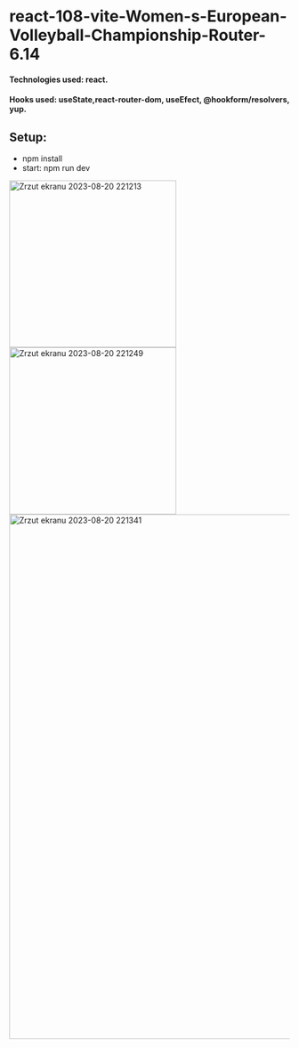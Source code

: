 # react-108-vite-Women-s-European-Volleyball-Championship-Router-6.14

#### Technologies used: react.
#### Hooks used: useState,react-router-dom, useEfect, @hookform/resolvers, yup.
## Setup:
* npm install
* start: npm run dev

  
<img width="300" alt="Zrzut ekranu 2023-08-20 221213" src="https://github.com/ajarek/react-108-vite-Women-s-European-Volleyball-Championship-Router-6.14/assets/61388692/d177b64b-fcca-4eeb-82e9-b40ea5189cf3">
<img width="300" alt="Zrzut ekranu 2023-08-20 221249" src="https://github.com/ajarek/react-108-vite-Women-s-European-Volleyball-Championship-Router-6.14/assets/61388692/e34d84ff-8f3e-4a30-89e9-07cf0a22ba57">
<img width="943" alt="Zrzut ekranu 2023-08-20 221341" src="https://github.com/ajarek/react-108-vite-Women-s-European-Volleyball-Championship-Router-6.14/assets/61388692/b724f5db-153e-4577-8568-ad82d2b33905">
